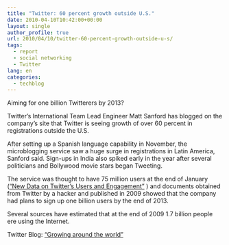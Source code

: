 ```yaml
---
title: "Twitter: 60 percent growth outside U.S."
date: 2010-04-10T10:42:00+00:00
layout: single
author_profile: true
url: 2010/04/10/twitter-60-percent-growth-outside-u-s/
tags:
  - report
  - social networking
  - Twitter
lang: en
categories: 
  - techblog
---
```

Aiming for one billion Twitterers by 2013?

Twitter’s International Team Lead Engineer Matt Sanford has blogged on the company’s site that Twitter is seeing growth of over 60 percent in registrations outside the U.S.

After setting up a Spanish language capability in November, the microblogging service saw a huge surge in registrations in Latin America, Sanford said. Sign-ups in India also spiked early in the year after several politicians and Bollywood movie stars began Tweeting.

The service was thought to have 75 million users at the end of January ([“New Data on Twitter’s Users and Engagement”](http://themetricsystem.rjmetrics.com/2010/01/26/new-data-on-twitters-users-and-engagement/) ) and documents obtained from Twitter by a hacker and published in 2009 showed that the company had plans to sign up one billion users by the end of 2013.

Several sources have estimated that at the end of 2009 1.7 billion people ere using the Internet.

Twitter Blog: [“Growing around the world”](http://blog.twitter.com/2010/04/growing-around-world.html) [  
](http://www.blogger.com/6374134313571426262%20http://blog.twitter.com/2010/04/growing-around-world.html)